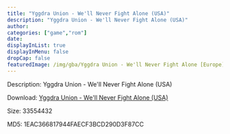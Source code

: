 ```yaml
---
title: "Yggdra Union - We'll Never Fight Alone (USA)"
description: "Yggdra Union - We'll Never Fight Alone (USA)"
author: 
categories: ["game","rom"]
date: 
displayInList: true
displayInMenu: false
dropCap: false
featuredImage: /img/gba/Yggdra Union - We'll Never Fight Alone [Europe].jpg
---
```


Description: Yggdra Union - We'll Never Fight Alone (USA)

Download: <a style="text-decoration:underline;" href="https://mega.nz/#!yeACBCTL!wG5FFy2cgtpS5yKNtuGgxDElq9qoX-1hfGU1HjvtTfI" target = "_blank" rel = "nofollow" > Yggdra Union - We'll Never Fight Alone (USA)</a>

Size: 33554432

MD5: 1EAC366817944FAECF3BCD290D3F87CC

